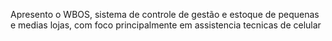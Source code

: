 Apresento o WBOS, sistema de controle de gestão e estoque de pequenas e medias lojas, com foco principalmente em assistencia tecnicas de celular
